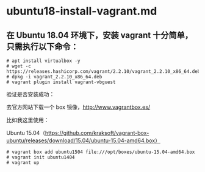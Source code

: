 # ubuntu18-install-vagrant.md

## 在 Ubuntu 18.04 环境下，安装 vagrant 十分简单，只需执行以下命令： 

    # apt install virtualbox -y
    # wget -c https://releases.hashicorp.com/vagrant/2.2.10/vagrant_2.2.10_x86_64.deb
    # dpkg -i vagrant_2.2.10_x86_64.deb
    # vagrant plugin install vagrant-vbguest

验证是否安装成功：

去官方网站下载一个 box 镜像，http://www.vagrantbox.es/


比如我这里使用：

Ubuntu 15.04（https://github.com/kraksoft/vagrant-box-ubuntu/releases/download/15.04/ubuntu-15.04-amd64.box）

    # vagrant box add ubuntu1504 file:///opt/boxes/ubuntu-15.04-amd64.box
    # vagrant init ubuntu1404 
    # vagrant up



